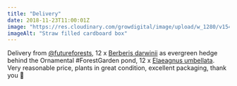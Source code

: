 ```yaml
---
title: "Delivery"
date: 2018-11-23T11:00:01Z
image: "https://res.cloudinary.com/growdigital/image/upload/w_1280/v1542970297/delivery-berberis-elaeagnus-F6DB1274.jpg"
imageAlt: "Straw filled cardboard box"
---
```


Delivery from [@futureforests](https://twitter.com/futureforests), 12 x [Berberis darwinii](https://pfaf.org/user/plant.aspx?LatinName=Berberis+darwinii) as evergreen hedge behind the Ornamental #ForestGarden pond, 12 x [Elaeagnus umbellata](https://pfaf.org/user/Plant.aspx?LatinName=Elaeagnus+umbellata). Very reasonable price, plants in great condition, excellent packaging, thank you 🙂
